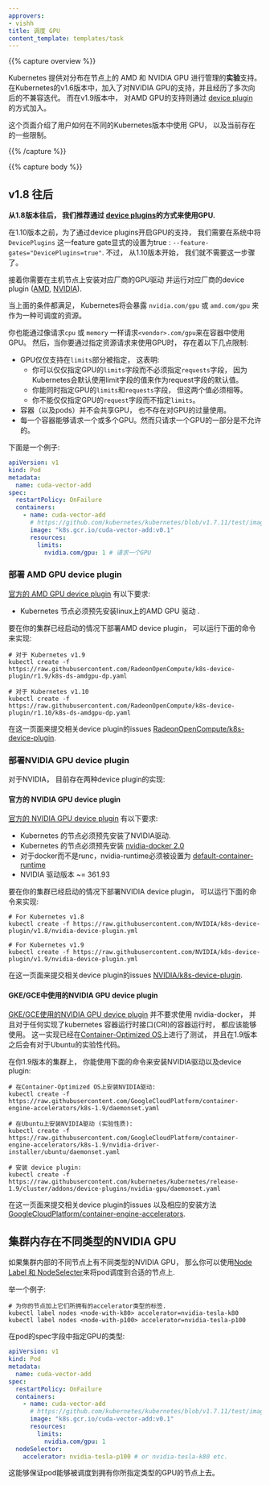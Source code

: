 ```yaml
---
approvers:
- vishh
title: 调度 GPU
content_template: templates/task
---
```


{{% capture overview %}}


Kubernetes 提供对分布在节点上的 AMD 和 NVIDIA GPU 进行管理的**实验**支持。在Kubernetes的v1.6版本中，加入了对NVIDIA GPU的支持，并且经历了多次向后的不兼容迭代。 而在v1.9版本中， 对AMD GPU的支持则通过 [device plugin](#deploying-amd-gpu-device-plugin) 的方式加入。

这个页面介绍了用户如何在不同的Kubernetes版本中使用 GPU， 以及当前存在的一些限制。

{{% /capture %}}

{{% capture body %}}

## v1.8 往后

**从1.8版本往后， 我们推荐通过 [device plugins](/docs/concepts/cluster-administration/device-plugins)的方式来使用GPU.**

在1.10版本之前，为了通过device plugins开启GPU的支持， 我们需要在系统中将 `DevicePlugins`
这一feature gate显式的设置为true : `--feature-gates="DevicePlugins=true"`. 不过， 从1.10版本开始， 我们就不需要这一步骤了。

接着你需要在主机节点上安装对应厂商的GPU驱动 并运行对应厂商的device plugin
([AMD](#deploying-amd-gpu-device-plugin), [NVIDIA](#deploying-nvidia-gpu-device-plugin)).

当上面的条件都满足， Kubernetes将会暴露 `nvidia.com/gpu` 或
`amd.com/gpu` 来作为一种可调度的资源。

你也能通过像请求`cpu` 或 `memory` 一样请求`<vendor>.com/gpu`来在容器中使用GPU。
然后，当你要通过指定资源请求来使用GPU时， 存在着以下几点限制:

- GPU仅仅支持在`limits`部分被指定， 这表明:
  * 你可以仅仅指定GPU的`limits`字段而不必须指定`requests`字段， 因为Kubernetes会默认使用limit字段的值来作为request字段的默认值。
  * 你能同时指定GPU的`limits`和`requests`字段， 但这两个值必须相等。
  * 你不能仅仅指定GPU的`request`字段而不指定`limits`。
- 容器（以及pods）并不会共享GPU， 也不存在对GPU的过量使用。
- 每一个容器能够请求一个或多个GPU。然而只请求一个GPU的一部分是不允许的。

下面是一个例子:

```yaml
apiVersion: v1
kind: Pod
metadata:
  name: cuda-vector-add
spec:
  restartPolicy: OnFailure
  containers:
    - name: cuda-vector-add
      # https://github.com/kubernetes/kubernetes/blob/v1.7.11/test/images/nvidia-cuda/Dockerfile
      image: "k8s.gcr.io/cuda-vector-add:v0.1"
      resources:
        limits:
          nvidia.com/gpu: 1 # 请求一个GPU
```

### 部署 AMD GPU device plugin

[官方的 AMD GPU device plugin](https://github.com/RadeonOpenCompute/k8s-device-plugin)
有以下要求:

- Kubernetes 节点必须预先安装linux上的AMD GPU 驱动 .

要在你的集群已经启动的情况下部署AMD device plugin， 可以运行下面的命令来实现:
```
# 对于 Kubernetes v1.9
kubectl create -f https://raw.githubusercontent.com/RadeonOpenCompute/k8s-device-plugin/r1.9/k8s-ds-amdgpu-dp.yaml

# 对于 Kubernetes v1.10
kubectl create -f https://raw.githubusercontent.com/RadeonOpenCompute/k8s-device-plugin/r1.10/k8s-ds-amdgpu-dp.yaml
```
在这一页面来提交相关device plugin的issues [RadeonOpenCompute/k8s-device-plugin](https://github.com/RadeonOpenCompute/k8s-device-plugin).

### 部署NVIDIA GPU device plugin

对于NVIDIA， 目前存在两种device plugin的实现:

#### 官方的 NVIDIA GPU device plugin

[官方的 NVIDIA GPU device plugin](https://github.com/NVIDIA/k8s-device-plugin)
有以下要求:

- Kubernetes 的节点必须预先安装了NVIDIA驱动.
- Kubernetes 的节点必须预先安装 [nvidia-docker 2.0](https://github.com/NVIDIA/nvidia-docker)
- 对于docker而不是runc，nvidia-runtime必须被设置为 [default-container-runtime](https://github.com/NVIDIA/k8s-device-plugin#preparing-your-gpu-nodes)
- NVIDIA 驱动版本 ~= 361.93

要在你的集群已经启动的情况下部署NVIDIA device plugin， 可以运行下面的命令来实现:

```
# For Kubernetes v1.8
kubectl create -f https://raw.githubusercontent.com/NVIDIA/k8s-device-plugin/v1.8/nvidia-device-plugin.yml

# For Kubernetes v1.9
kubectl create -f https://raw.githubusercontent.com/NVIDIA/k8s-device-plugin/v1.9/nvidia-device-plugin.yml
```

在这一页面来提交相关device plugin的issues [NVIDIA/k8s-device-plugin](https://github.com/NVIDIA/k8s-device-plugin).

#### GKE/GCE中使用的NVIDIA GPU device plugin

[GKE/GCE使用的NVIDIA GPU device plugin](https://github.com/GoogleCloudPlatform/container-engine-accelerators/tree/master/cmd/nvidia_gpu)
并不要求使用 nvidia-docker， 并且对于任何实现了kubernetes 容器运行时接口(CRI)的容器运行时， 都应该能够使用。 这一实现已经在[Container-Optimized OS](https://cloud.google.com/container-optimized-os/)上进行了测试， 并且在1.9版本之后会有对于Ubuntu的实验性代码。

在你1.9版本的集群上， 你能使用下面的命令来安装NVIDIA驱动以及device plugin:

```
# 在Container-Optimized OS上安装NVIDIA驱动:
kubectl create -f https://raw.githubusercontent.com/GoogleCloudPlatform/container-engine-accelerators/k8s-1.9/daemonset.yaml

# 在Ubuntu上安装NVIDIA驱动 (实验性质):
kubectl create -f https://raw.githubusercontent.com/GoogleCloudPlatform/container-engine-accelerators/k8s-1.9/nvidia-driver-installer/ubuntu/daemonset.yaml

# 安装 device plugin:
kubectl create -f https://raw.githubusercontent.com/kubernetes/kubernetes/release-1.9/cluster/addons/device-plugins/nvidia-gpu/daemonset.yaml
```

在这一页面来提交相关device plugin的issues 以及相应的安装方法 [GoogleCloudPlatform/container-engine-accelerators](https://github.com/GoogleCloudPlatform/container-engine-accelerators).

## 集群内存在不同类型的NVIDIA GPU

如果集群内部的不同节点上有不同类型的NVIDIA GPU， 那么你可以使用[Node Label 和 NodeSelecter](/docs/tasks/configure-pod-container/assign-pods-nodes/)来将pod调度到合适的节点上.

举一个例子:

```shell
# 为你的节点加上它们所拥有的accelerator类型的标签.
kubectl label nodes <node-with-k80> accelerator=nvidia-tesla-k80
kubectl label nodes <node-with-p100> accelerator=nvidia-tesla-p100
```

在pod的spec字段中指定GPU的类型:

```yaml
apiVersion: v1
kind: Pod
metadata:
  name: cuda-vector-add
spec:
  restartPolicy: OnFailure
  containers:
    - name: cuda-vector-add
      # https://github.com/kubernetes/kubernetes/blob/v1.7.11/test/images/nvidia-cuda/Dockerfile
      image: "k8s.gcr.io/cuda-vector-add:v0.1"
      resources:
        limits:
          nvidia.com/gpu: 1
  nodeSelector:
    accelerator: nvidia-tesla-p100 # or nvidia-tesla-k80 etc.
```

这能够保证pod能够被调度到拥有你所指定类型的GPU的节点上去。
